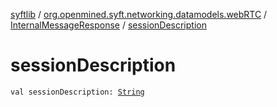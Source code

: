 [syftlib](../../index.md) / [org.openmined.syft.networking.datamodels.webRTC](../index.md) / [InternalMessageResponse](index.md) / [sessionDescription](./session-description.md)

# sessionDescription

`val sessionDescription: `[`String`](https://kotlinlang.org/api/latest/jvm/stdlib/kotlin/-string/index.html)
